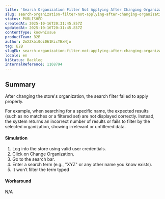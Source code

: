 ```yaml
---
title: 'Search Organization Filter Not Applying After Changing Organization in Store Frontend'
slug: search-organization-filter-not-applying-after-changing-organization-in-store-frontend
status: PUBLISHED
createdAt: 2025-10-16T20:31:45.857Z
updatedAt: 2025-10-16T20:31:45.857Z
contentType: knownIssue
productTeam: B2B
author: 2mXZkbi0oi061KicTExNjo
tag: B2B
slugEN: search-organization-filter-not-applying-after-changing-organization-in-store-frontend
locale: en
kiStatus: Backlog
internalReference: 1168794
---
```


## Summary


After changing the store's organization, the search filter failed to apply properly.

For example, when searching for a specific name, the expected results (such as no matches or a filtered set) are not displayed correctly. Instead, the system returns an incorrect number of results or fails to filter by the selected organization, showing irrelevant or unfiltered data.


#### Simulation



1. Log into the store using valid user credentials.
2. Click on Change Organization.
3. Go to the search bar.
4. Enter a search term (e.g., "XYZ" or any other name you know exists).
5. It won't filter the term typed


#### Workaround


N/A



